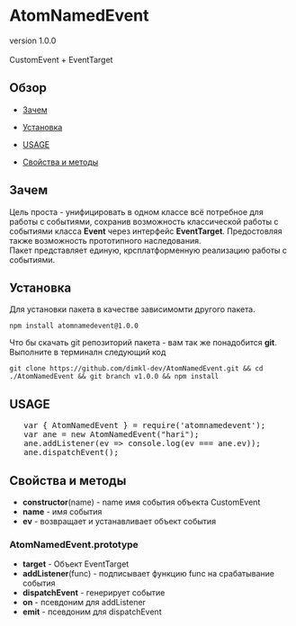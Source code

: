 # AtomNamedEvent
version 1.0.0<br></br>
 CustomEvent + EventTarget
   
 ## Обзор
 - <a href="#Зачем">Зачем</a>
 - <a href="#Установка">Установка</a>
 - <a href="#USAGE">USAGE</a>

 - <a href="#svm">Свойства и методы</a>


 ## Зачем<span id="Зачем"></span>
 Цель проста - унифицировать в одном классе всё потребное для работы с событиями, сохранив возможность классической работы с событиями класса **Event** через интерфейс **EventTarget**. Предостовляя также возможность прототипного наследования.<br>
 Пакет представляет единую, крсплатформенную реализацию работы с событиями.


 ## Установка<span id="Установка"></span>
 Для установки пакета в качестве зависимомти другого пакета.

    npm install atomnamedevent@1.0.0

Что бы скачать git репозиторий пакета - вам так же понадобится   **git**. Выполните в терминалн следующий код 

    git clone https://github.com/dimkl-dev/AtomNamedEvent.git && cd ./AtomNamedEvent && git branch v1.0.0 && npm install    

## USAGE<span id="USAGE"></span>

<pre>
   var { AtomNamedEvent } = require('atomnamedevent');
   var ane = new AtomNamedEvent("hari");
   ane.addListener(ev => console.log(ev === ane.ev));
   ane.dispatchEvent(); 
</pre>   


## Свойства и методы<span id="svm"></span>
 - **constructor**(name) - name имя события объекта CustomEvent
 - **name** - имя события
 - **ev** - возвращает и устанавливает объект события

### AtomNamedEvent.prototype
- **target** - Объект EventTarget
- **addListener**(func) - подписывает функцию func на срабатывание события
- **dispatchEvent** - генерирует событие
- **on** - псевдоним для addListener
- **emit** - псевдоним для dispatchEvent

